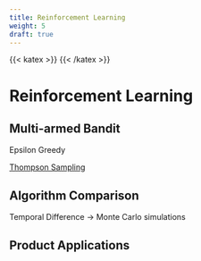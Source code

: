 ```yaml
---
title: Reinforcement Learning
weight: 5
draft: true
---
```


<!-- Just need a katex comment to generate katex -->

{{< katex >}} {{< /katex >}}

# Reinforcement Learning

## Multi-armed Bandit

Epsilon Greedy

[Thompson Sampling](https://web.stanford.edu/~bvr/pubs/TS_Tutorial.pdf)

## Algorithm Comparison

Temporal Difference -> Monte Carlo simulations

## Product Applications
